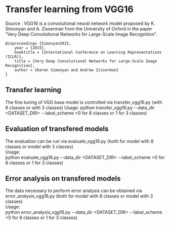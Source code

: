# Transfer learning from VGG16

Source : VGG16 is a convolutional neural network model proposed by K. Simonyan and A. Zisserman from the University of Oxford in the paper “Very Deep Convolutional Networks for Large-Scale Image Recognition”. 
```
@inproceedings {Simonyan2015,
	year = {2015},
	booktitle = {International Conference on Learning Representations (ICLR)},
	title = {Very Deep Convolutional Networks for Large-Scale Image Recognition},
	author = {Karen Simonyan and Andrew Zisserman}
}
```

## Transfer learning
The fine tuning of VGG base model is controlled via transfer_vgg16.py (with 8 classes or  with 3 classes)
Usage: 
python transfer_vgg16.py --data_dir <DATASET_DIR> --label_scheme <0 for 8 classes or 1 for 3 classes)

## Evaluation of transfered models
The evaluation can be run via evaluate_vgg16.py (both for model with 8 classes or model with 3 classes)\
Usage:\
python evaluate_vgg16.py --data_dir <DATASET_DIR> --label_scheme <0 for 8 classes or 1 for 3 classes)

## Error analysis on transfered models
The data necessary to perform error analysis can be obtained via error_analysis_vgg16.py (both for model with 8 classes or model with 3 classes)\
Usage:\
python error_analysis_vgg16.py --data_dir <DATASET_DIR> --label_scheme <0 for 8 classes or 1 for 3 classes)
